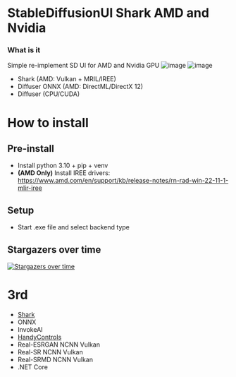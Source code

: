 # StableDiffusionUI Shark AMD and Nvidia
### What is it
Simple re-implement SD UI for AMD and Nvidia GPU 
![image](https://user-images.githubusercontent.com/13867290/216797865-6303b710-84dd-4812-8d26-fbe6c8b3cd19.png)
![image](https://user-images.githubusercontent.com/13867290/216797870-3f05fd70-41b0-41e5-b9ea-e7f41f294b65.png)

* Shark (AMD: Vulkan + MRIL/IREE)
* Diffuser ONNX (AMD: DirectML/DirectX 12)
* Diffuser (CPU/CUDA)

# How to install
## Pre-install
* Install python 3.10 + pip + venv
* __(AMD Only)__ Install IREE drivers: https://www.amd.com/en/support/kb/release-notes/rn-rad-win-22-11-1-mlir-iree

## Setup
* Start .exe file and select backend type


## Stargazers over time

[![Stargazers over time](https://starchart.cc/ForserX/StableDiffusionUI.svg)](https://starchart.cc/ForserX/StableDiffusionUI)



# 3rd 
* [Shark](https://github.com/nod-ai/SHARK)
* ONNX
* InvokeAI
* [HandyControls](https://github.com/HandyOrg/HandyControl)
* Real-ESRGAN NCNN Vulkan
* Real-SR NCNN Vulkan
* Real-SRMD NCNN Vulkan
* .NET Core 
